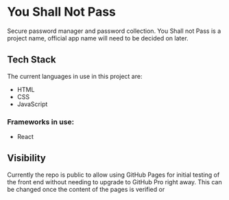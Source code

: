 # You Shall Not Pass
Secure password manager and password collection. You Shall not Pass is a project name, official app name will need to be decided on later.

## Tech Stack
The current languages in use in this project are: 
- HTML
- CSS
- JavaScript

### Frameworks in use:
- React


## Visibility 
Currently the repo is public to allow using GitHub Pages for initial testing of the front end without needing to upgrade to GitHub Pro right away. This can be changed once the content of the pages is verified or 
